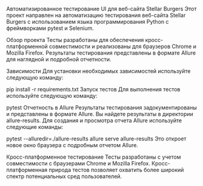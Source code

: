 Автоматизированное тестирование UI для веб-сайта Stellar Burgers
Этот проект направлен на автоматизацию тестирования веб-сайта Stellar Burgers с использованием языка программирования Python с фреймворками pytest и Selenium.

Обзор проекта
Тесты разработаны для обеспечения кросс-платформенной совместимости и реализованы для браузеров Chrome и Mozilla Firefox. Результаты тестирования представлены в формате Allure для наглядной и подробной отчетности.

Зависимости
Для установки необходимых зависимостей используйте следующую команду:

pip install -r requirements.txt
Запуск тестов
Для выполнения тестов используйте следующую команду:

pytest
Отчетность в Allure
Результаты тестирования задокументированы и представлены в формате Allure. Вы найдете результаты в директории allure-results. Для создания и просмотра отчета Allure используйте следующие команды:

pytest --alluredir=./allure-results
allure serve allure-results
Это откроет новое окно браузера с подробным отчетом Allure.

Кросс-платформенное тестирование
Тесты разработаны с учетом совместимости с браузерами Chrome и Mozilla Firefox. Кросс-платформенная природа тестов позволяет охватить более широкий спектр потенциальных сред пользователей.